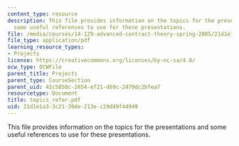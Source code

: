 ```yaml
---
content_type: resource
description: This file provides information on the topics for the presentations and
  some useful references to use for these presentations.
file: /media/courses/14-129-advanced-contract-theory-spring-2005/21d1e1a33c2139de213ec29d49f44949_topics_refer.pdf
file_type: application/pdf
learning_resource_types:
- Projects
license: https://creativecommons.org/licenses/by-nc-sa/4.0/
ocw_type: OCWFile
parent_title: Projects
parent_type: CourseSection
parent_uid: 41c5858c-2854-ef21-d89c-2470dc2bfea7
resourcetype: Document
title: topics_refer.pdf
uid: 21d1e1a3-3c21-39de-213e-c29d49f44949
---
```

This file provides information on the topics for the presentations and some useful references to use for these presentations.